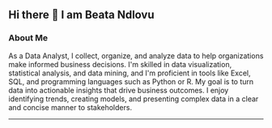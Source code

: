 ## Hi there 👋 I am Beata Ndlovu

<!--
**BeataNdlovu1/BeataNdlovu1** is a ✨ _special_ ✨ repository because its `README.md` (this file) appears on your GitHub profile.

Here are some ideas to get you started:

- 🔭 I’m currently working on ...
- 🌱 I’m currently learning ...
- 👯 I’m looking to collaborate on ...
- 🤔 I’m looking for help with ...
- 💬 Ask me about ...
- 📫 How to reach me: ...
- 😄 Pronouns: ...
- ⚡ Fun fact: ...
-->

### About Me

As a Data Analyst, I collect, 
organize, and analyze data to help 
organizations make informed business 
decisions. I'm skilled in data 
visualization, statistical analysis, 
and data mining, and I'm proficient in 
tools like Excel, SQL, and programming 
languages such as Python or R. My goal 
is to turn data into actionable 
insights that drive business outcomes. 
I enjoy identifying trends, creating 
models, and presenting complex data in 
a clear and concise manner to 
stakeholders.
******

